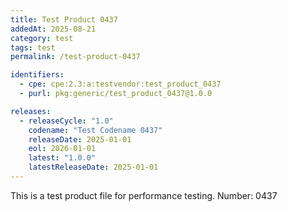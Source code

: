 ```yaml
---
title: Test Product 0437
addedAt: 2025-08-21
category: test
tags: test
permalink: /test-product-0437

identifiers:
  - cpe: cpe:2.3:a:testvendor:test_product_0437
  - purl: pkg:generic/test_product_0437@1.0.0

releases:
  - releaseCycle: "1.0"
    codename: "Test Codename 0437"
    releaseDate: 2025-01-01
    eol: 2026-01-01
    latest: "1.0.0"
    latestReleaseDate: 2025-01-01
---
```


This is a test product file for performance testing. Number: 0437
